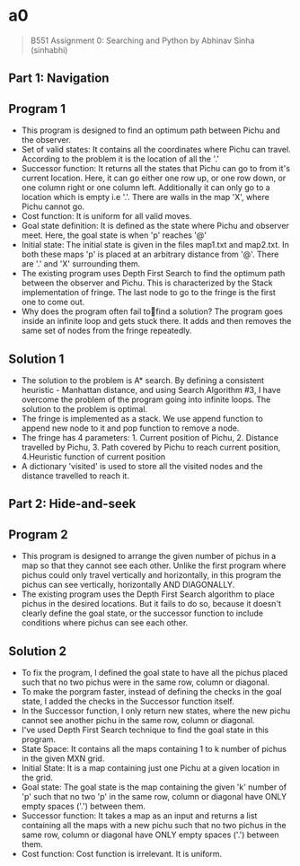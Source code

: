 # a0
> B551 Assignment 0: Searching and Python by Abhinav Sinha (sinhabhi)

## Part 1: Navigation
## Program 1
- This program is designed to find an optimum path between Pichu and the observer.
- Set of valid states: It contains all the coordinates where Pichu can travel. According to the problem it is the location of all the '.'
- Successor function: It returns all the states that Pichu can go to from it's current location. Here, it can go either one row up, or one row down, or one column right or one column left. Additionally it can only go to a location which is empty i.e '.'. There are walls in the map 'X', where Pichu cannot go.
- Cost function: It is uniform for all valid moves.
- Goal state definition: It is defined as the state where Pichu and observer meet. Here, the goal state is when 'p' reaches '@'
- Initial state: The initial state is given in the files map1.txt and map2.txt. In both these maps 'p' is placed at an arbitrary distance from '@'. There are '.' and 'X' surrounding them.
- The existing program uses Depth First Search to find the optimum path between the observer and Pichu. This is characterized by the Stack implementation of fringe. The last node to go to the fringe is the first one to come out.
- Why does the program often fail tofind a solution? The program goes inside an infinite loop and gets stuck there. It adds and then removes the same set of nodes from the fringe repeatedly.

## Solution 1
- The solution to the problem is A* search. By defining a consistent heuristic - Manhattan distance, and using Search Algorithm #3, I have overcome the problem of the program going into infinite loops. The solution to the problem is optimal.
- The fringe is implemented as a stack. We use append function to append new node to it and pop function to remove a node.
- The fringe has 4 parameters: 1. Current position of Pichu, 2. Distance travelled by Pichu, 3. Path covered by Pichu to reach current position, 4.Heuristic function of current position
- A dictionary 'visited' is used to store all the visited nodes and the distance travelled to reach it.

## Part 2: Hide-and-seek
## Program 2
- This program is designed to arrange the given number of pichus in a map so that they cannot see each other. Unlike the first program where pichus could only travel vertically and horizontally, in this program the pichus can see vertically, horizontally AND DIAGONALLY.
- The existing program uses the Depth First Search algorithm to place pichus in the desired locations. But it fails to do so, because it doesn't clearly define the goal state, or the successor function to include conditions where pichus can see each other.

## Solution 2
- To fix the program, I defined the goal state to have all the pichus placed such that no two pichus were in the same row, column or diagonal.
- To make the porgram faster, instead of defining the checks in the goal state, I added the checks in the Successor function itself.
- In the Successor function, I only return new states, where the new pichu cannot see another pichu in the same row, column or diagonal.
- I've used Depth First Search technique to find the goal state in this program.
- State Space: It contains all the maps containing 1 to k number of pichus in the given MXN grid.
- Initial State: It is a map containing just one Pichu at a given location in the grid.
- Goal state: The goal state is the map containing the given 'k' number of 'p' such that no two 'p' in the same row, column or diagonal have ONLY empty spaces ('.') between them.
- Successor function: It takes a map as an input and returns a list containing all the maps with a new pichu such that no two pichus in the same row, column or diagonal have ONLY empty spaces ('.') between them.
- Cost function: Cost function is irrelevant. It is uniform.
